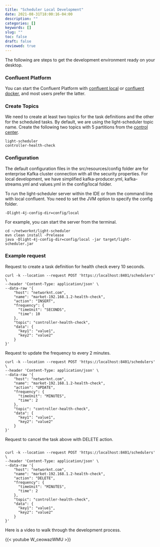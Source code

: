 ```yaml
---
title: "Scheduler Local Development"
date: 2021-08-31T18:00:16-04:00
description: ""
categories: []
keywords: []
slug: ""
toc: false
draft: false
reviewed: true
---
```


The following are steps to get the development environment ready on your desktop. 


### Confluent Platform

You can start the Confluent Platform with [confluent local][] or [confluent docker][], and most users prefer the latter. 


### Create Topics

We need to create at least two topics for the task definitions and the other for the scheduled tasks. By default, we are using the light-scheduler topic name. Create the following two topics with 5 partitions from the [control center](http://localhost:9021).

```
light-scheduler
controller-health-check

```

### Configuration

The default configuration files in the src/resources/config folder are for enterprise Kafka cluster connection with all the security properties. For local development, we have simplified kafka-producer.yml, kafka-streams.yml and values.yml in the config/local folder. 

To run the light-scheduler server within the IDE or from the command line with local confluent. You need to set the JVM option to specify the config folder. 

```
-Dlight-4j-config-dir=config/local
```

For example, you can start the server from the terminal. 

```
cd ~/networknt/light-scheduler
mvn clean install -Prelease
java -Dlight-4j-config-dir=config/local -jar target/light-scheduler.jar

```

### Example request

Request to create a task definition for health check every 10 seconds.

```
curl -k --location --request POST 'https://localhost:8401/schedulers' \
--header 'Content-Type: application/json' \
--data-raw '{
    "host": "networknt.com",
    "name": "market-192.168.1.2-health-check",
    "action": "INSERT",
    "frequency": {
      "timeUnit": "SECONDS",
      "time": 10
    },
    "topic": "controller-health-check",
    "data": {
      "key1": "value1",
      "key2": "value2"
    }
}'

```

Request to update the frequency to every 2 minutes.

```
curl -k --location --request POST 'https://localhost:8401/schedulers' \
--header 'Content-Type: application/json' \
--data-raw '{
    "host": "networknt.com",
    "name": "market-192.168.1.2-health-check",
    "action": "UPDATE",
    "frequency": {
      "timeUnit": "MINUTES",
      "time": 2
    },
    "topic": "controller-health-check",
    "data": {
      "key1": "value1",
      "key2": "value2"
    }
}'

```

Request to cancel the task above with DELETE action.

```

curl -k --location --request POST 'https://localhost:8401/schedulers' \
--header 'Content-Type: application/json' \
--data-raw '{
    "host": "networknt.com",
    "name": "market-192.168.1.2-health-check",
    "action": "DELETE",
    "frequency": {
      "timeUnit": "MINUTES",
      "time": 2
    },
    "topic": "controller-health-check",
    "data": {
      "key1": "value1",
      "key2": "value2"
    }
}'

```

Here is a video to walk through the development process.

{{< youtube W_ceowazWMU >}}


[confluent local]: /tutorial/kafka-sidecar/confluent-local/
[confluent docker]: /tutorial/kafka-sidecar/confluent-docker/


